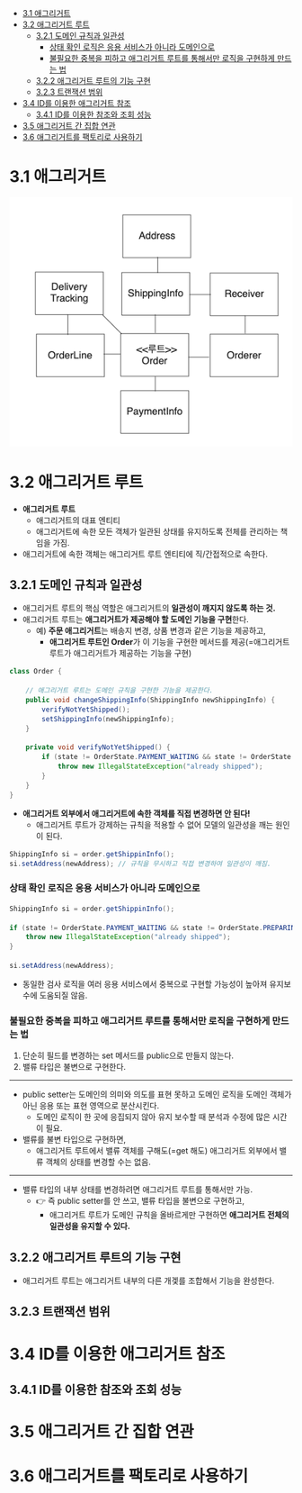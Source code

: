 <!-- TOC -->
* [3.1 애그리거트](#31-애그리거트)
* [3.2 애그리거트 루트](#32-애그리거트-루트-)
  * [3.2.1 도메인 규칙과 일관성](#321-도메인-규칙과-일관성)
    * [상태 확인 로직은 응용 서비스가 아니라 도메인으로](#상태-확인-로직은-응용-서비스가-아니라-도메인으로)
    * [불필요한 중복을 피하고 애그리거트 루트를 통해서만 로직을 구현하게 만드는 법](#불필요한-중복을-피하고-애그리거트-루트를-통해서만-로직을-구현하게-만드는-법)
  * [3.2.2 애그리거트 루트의 기능 구현](#322-애그리거트-루트의-기능-구현)
  * [3.2.3 트랜잭션 범위](#323-트랜잭션-범위)
* [3.4 ID를 이용한 애그리거트 참조](#34-id를-이용한-애그리거트-참조)
  * [3.4.1 ID를 이용한 참조와 조회 성능](#341-id를-이용한-참조와-조회-성능)
* [3.5 애그리거트 간 집합 연관](#35-애그리거트-간-집합-연관)
* [3.6 애그리거트를 팩토리로 사용하기](#36-애그리거트를-팩토리로-사용하기-)
<!-- TOC -->

# 3.1 애그리거트

![img.png](img.png)

# 3.2 애그리거트 루트 

- **애그리거트 루트** 
  - 애그리거트의 대표 엔티티
  - 애그리거트에 속한 모든 객체가 일관된 상태를 유지하도록 전체를 관리하는 책임을 가짐.
- 애그리거트에 속한 객체는 애그리거트 루트 엔티티에 직/간접적으로 속한다.

## 3.2.1 도메인 규칙과 일관성

- 애그리거트 루트의 핵심 역할은 애그리거트의 **일관성이 깨지지 않도록 하는 것.**
- 애그리거트 루트는 **애그리거트가 제공해야 할 도메인 기능을 구현**한다.
  - 예) **주문 애그리거트**는 배송지 변경, 상품 변경과 같은 기능을 제공하고,
    - **애그리거트 루트인 Order**가 이 기능을 구현한 메서드를 제공(=애그리거트 루트가 애그리거트가 제공하는 기능을 구현)

```java
class Order {

    // 애그리거트 루트는 도메인 규칙을 구현한 기능을 제공한다.
    public void changeShippingInfo(ShippingInfo newShippingInfo) {
        verifyNotYetShipped();
        setShippingInfo(newShippingInfo);
    }
    
    private void verifyNotYetShipped() {
        if (state != OrderState.PAYMENT_WAITING && state != OrderState.PREPARING) {
            throw new IllegalStateException("already shipped");
        }
    }
}
```

- **애그리거트 외부에서 애그리거트에 속한 객체를 직접 변경하면 안 된다!**
  - 애그리거트 루트가 강제하는 규칙을 적용할 수 없어 모델의 일관성을 깨는 원인이 된다.

```java
ShippingInfo si = order.getShippinInfo();
si.setAddress(newAddress); // 규칙을 무시하고 직접 변경하여 일관성이 깨짐.
```

### 상태 확인 로직은 응용 서비스가 아니라 도메인으로

```java
ShippingInfo si = order.getShippinInfo();

if (state != OrderState.PAYMENT_WAITING && state != OrderState.PREPARING) {
    throw new IllegalStateException("already shipped");
}

si.setAddress(newAddress);
```

- 동일한 검사 로직을 여러 응용 서비스에서 중복으로 구현할 가능성이 높아져 유지보수에 도움되질 않음.

### 불필요한 중복을 피하고 애그리거트 루트를 통해서만 로직을 구현하게 만드는 법

1. 단순히 필드를 변경하는 set 메서드를 public으로 만들지 않는다.
2. 밸류 타입은 불변으로 구현한다.

---

- public setter는 도메인의 의미와 의도를 표현 못하고 도메인 로직을 도메인 객체가 아닌 응용 또는 표현 영역으로 분산시킨다.
  - 도메인 로직이 한 곳에 응집되지 않아 유지 보수할 때 분석과 수정에 많은 시간이 필요.
- 밸류를 불변 타입으로 구현하면, 
  - 애그리거트 루트에서 밸류 객체를 구해도(=get 해도) 애그리거트 외부에서 밸류 객체의 상태를 변경할 수는 없음.

---

- 밸류 타입의 내부 상태를 변경하려면 애그리거트 루트를 통해서만 가능.
  - 👉 즉 public setter를 안 쓰고, 밸류 타입을 불변으로 구현하고, 
    - 애그리거트 루트가 도메인 규칙을 올바르게만 구현하면 **애그리거트 전체의 일관성을 유지할 수 있다.**

## 3.2.2 애그리거트 루트의 기능 구현

- 애그리거트 루트는 애그리거트 내부의 다른 개겣를 조합해서 기능을 완성한다.


## 3.2.3 트랜잭션 범위

# 3.4 ID를 이용한 애그리거트 참조
## 3.4.1 ID를 이용한 참조와 조회 성능
# 3.5 애그리거트 간 집합 연관
# 3.6 애그리거트를 팩토리로 사용하기 



